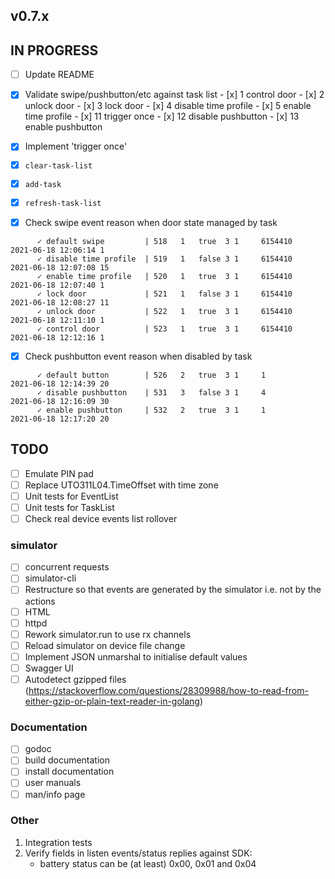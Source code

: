 ## v0.7.x

## IN PROGRESS

- [ ] Update README

- [x] Validate swipe/pushbutton/etc against task list
      - [x] 1   control door
      - [x] 2   unlock door
      - [x] 3   lock door
      - [x] 4   disable time profile
      - [x] 5   enable time profile
      - [x] 11  trigger once
      - [x] 12  disable pushbutton
      - [x] 13  enable pushbutton
- [x] Implement 'trigger once'
- [x] `clear-task-list`
- [x] `add-task`
- [x] `refresh-task-list`
- [x] Check swipe event reason when door state managed by task
```
      ✓ default swipe         | 518   1   true  3 1     6154410    2021-06-18 12:06:14 1
      ✓ disable time profile  | 519   1   false 3 1     6154410    2021-06-18 12:07:08 15
      ✓ enable time profile   | 520   1   true  3 1     6154410    2021-06-18 12:07:40 1
      ✓ lock door             | 521   1   false 3 1     6154410    2021-06-18 12:08:27 11
      ✓ unlock door           | 522   1   true  3 1     6154410    2021-06-18 12:11:10 1
      ✓ control door          | 523   1   true  3 1     6154410    2021-06-18 12:12:16 1
```
- [x] Check pushbutton event reason when disabled by task
```
      ✓ default button        | 526   2   true  3 1     1          2021-06-18 12:14:39 20
      ✓ disable pushbutton    | 531   3   false 3 1     4          2021-06-18 12:16:09 30
      ✓ enable pushbutton     | 532   2   true  3 1     1          2021-06-18 12:17:20 20
```

## TODO

- [ ] Emulate PIN pad
- [ ] Replace UTO311L04.TimeOffset with time zone
- [ ] Unit tests for EventList
- [ ] Unit tests for TaskList
- [ ] Check real device events list rollover

### simulator
- [ ] concurrent requests
- [ ] simulator-cli
- [ ] Restructure so that events are generated by the simulator i.e. not by the actions
- [ ] HTML
- [ ] httpd
- [ ] Rework simulator.run to use rx channels
- [ ] Reload simulator on device file change
- [ ] Implement JSON unmarshal to initialise default values
- [ ] Swagger UI
- [ ] Autodetect gzipped files (https://stackoverflow.com/questions/28309988/how-to-read-from-either-gzip-or-plain-text-reader-in-golang)

### Documentation

- [ ] godoc
- [ ] build documentation
- [ ] install documentation
- [ ] user manuals
- [ ] man/info page

### Other

1.  Integration tests
2.  Verify fields in listen events/status replies against SDK:
    - battery status can be (at least) 0x00, 0x01 and 0x04
